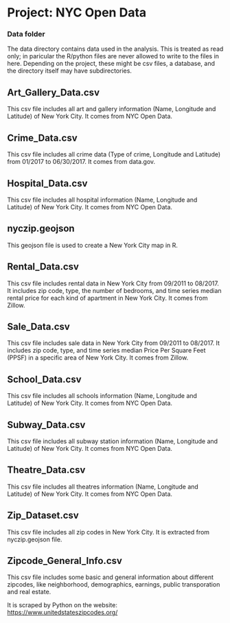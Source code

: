 # Project: NYC Open Data
### Data folder

The data directory contains data used in the analysis. This is treated as read only; in paricular the R/python files are never allowed to write to the files in here. Depending on the project, these might be csv files, a database, and the directory itself may have subdirectories.


## Art_Gallery_Data.csv

This csv file includes all art and gallery information (Name, Longitude and Latitude) of New York City.
It comes from NYC Open Data.

## Crime_Data.csv

This csv file includes all crime data (Type of crime, Longitude and Latitude) from 01/2017 to 06/30/2017.
It comes from data.gov.

## Hospital_Data.csv

This csv file includes all hospital information (Name, Longitude and Latitude) of New York City.
It comes from NYC Open Data.

## nyczip.geojson

This geojson file is used to create a New York City map in R.

## Rental_Data.csv

This csv file includes rental data in New York City from 09/2011 to 08/2017.
It includes zip code, type, the number of bedrooms, and time series median rental price for each kind of apartment in New York City.
It comes from Zillow.

## Sale_Data.csv

This csv file includes sale data in New York City from 09/2011 to 08/2017.
It includes zip code, type, and time series median Price Per Square Feet (PPSF) in a specific area of New York City.
It comes from Zillow.

## School_Data.csv

This csv file includes all schools information (Name, Longitude and Latitude) of New York City.
It comes from NYC Open Data.

## Subway_Data.csv

This csv file includes all subway station information (Name, Longitude and Latitude) of New York City.
It comes from NYC Open Data.

## Theatre_Data.csv

This csv file includes all theatres information (Name, Longitude and Latitude) of New York City.
It comes from NYC Open Data.

## Zip_Dataset.csv

This csv file includes all zip codes in New York City. 
It is extracted from nyczip.geojson file.

## Zipcode_General_Info.csv

This csv file includes some basic and general information about different zipcodes, like neighborhood, demographics, earnings, public transporation and real estate. 

It is scraped by Python on the website: https://www.unitedstateszipcodes.org/
